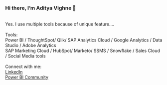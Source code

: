 ### Hi there, I’m Aditya Vighne 👋
<br />
Yes. I use multiple tools because of unique feature....
<br /><br />
Tools:<br />
Power BI / ThoughtSpot/ Qlik/ SAP Analytics Cloud / Google Analytics / Data Studio / Adobe Analytics <br />
SAP Marketing Cloud / HubSpot/ Marketo/ SSMS / Snowflake / Sales Cloud / Social Media tools
<br />
<br />
Connect with me:<br />
<a href="https://www.linkedin.com/in/adityavighne/">LinkedIn</a><br />
<a href="https://community.powerbi.com/t5/user/viewprofilepage/user-id/37290">Power BI Community</a><br />
